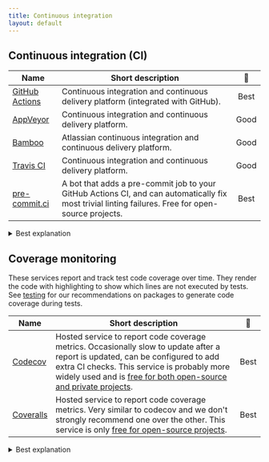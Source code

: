 ```yaml
---
title: Continuous integration
layout: default
---
```


## Continuous integration (CI)

| Name                                                                                  | Short description                                                                                                                                   |                      🚦                      |
| ------------------------------------------------------------------------------------- | --------------------------------------------------------------------------------------------------------------------------------------------------- | :------------------------------------------: |
| [GitHub Actions](https://docs.github.com/en/actions)                                  | Continuous integration and continuous delivery platform (integrated with GitHub).                                                                   | <span class="label label-green">Best</span>  |
| [AppVeyor](https://www.appveyor.com/docs/)                                            | Continuous integration and continuous delivery platform.                                                                                            | <span class="label label-yellow">Good</span> |
| [Bamboo](https://confluence.atlassian.com/bamboo/bamboo-documentation-289276551.html) | Atlassian continuous integration and continuous delivery platform.                                                                                  | <span class="label label-yellow">Good</span> |
| [Travis CI](https://docs.travis-ci.com/)                                              | Continuous integration and continuous delivery platform.                                                                                            | <span class="label label-yellow">Good</span> |
| [pre-commit.ci](https://pre-commit.ci/)                                               | A bot that adds a pre-commit job to your GitHub Actions CI, and can automatically fix most trivial linting failures. Free for open-source projects. | <span class="label label-green">Best</span>  |

<details><summary> <span class="label label-green">Best</span>  explanation</summary><!-- markdownlint-disable-line MD033 -->
We have many projects using GitHub CI and, it has good integration with GitHub itself, and is free for public repositories (with limited free monthly minutes for private repositories).
</details>

## Coverage monitoring

These services report and track test code coverage over time. They render the
code with highlighting to show which lines are not executed by tests. See
[testing](testing) for our recommendations on packages to generate code coverage
during tests.

| Name                                     | Short description                                                                                                                                                                                                                                                                      |                     🚦                      |
| ---------------------------------------- | -------------------------------------------------------------------------------------------------------------------------------------------------------------------------------------------------------------------------------------------------------------------------------------- | :-----------------------------------------: |
| [Codecov](https://docs.codecov.com/docs) | Hosted service to report code coverage metrics. Occasionally slow to update after a report is updated, can be configured to add extra CI checks. This service is probably more widely used and is [free for both open-source and private projects](https://about.codecov.io/pricing/). | <span class="label label-green">Best</span> |
| [Coveralls](https://docs.coveralls.io/)  | Hosted service to report code coverage metrics. Very similar to codecov and we don't strongly recommend one over the other. This service is only [free for open-source projects](https://coveralls.io/pricing).                                                                        | <span class="label label-green">Best</span> |

<details><summary>  <span class="label label-green">Best</span>  explanation</summary> <!-- markdownlint-disable-line MD033 -->
Both services are similar, so both <span class="label label-green">Best</span>.
</details>
